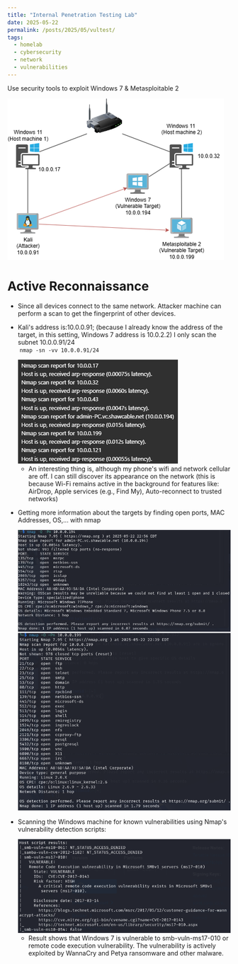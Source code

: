 ```yaml
---
title: "Internal Penetration Testing Lab"
date: 2025-05-22
permalink: /posts/2025/05/vultest/
tags:
  - homelab
  - cybersecurity
  - network
  - vulnerabilities
---
```


Use security tools to exploit Windows 7 & Metasploitable 2

<img src='/images/netsett.png'>

# Active Reconnaissance

- Since all devices connect to the same network. Attacker machine can perform a scan to get the fingerprint of other devices.

- Kali's address is:10.0.0.91; (because I already know the address of the target, in this setting, Windows 7 address is 10.0.2.2) I only scan the subnet 10.0.0.91/24 <br>
  &nbsp;`nmap -sn -vv 10.0.0.91/24`

    <img src='/images/nmapresult1.png'>

  - An interesting thing is, although my phone's wifi and network cellular are off. I can still discover its appearance on the network (this is because Wi-Fi remains active in the background for features like: AirDrop, Apple services (e.g., Find My), Auto-reconnect to trusted networks)

- Getting more information about the targets by finding open ports, MAC Addresses, OS,... with nmap

    <img src='/images/scan1.png'>

    <img src='/images/scan2.png'>

- Scanning the Windows machine for known vulnerabilities using Nmap's vulnerability detection scripts:

    <img src='/images/nmapscript1.png'>

  - Result shows that Windows 7 is vulnerable to smb-vuln-ms17-010 or remote code execution vulnerability.
    The vulnerability is actively exploited by WannaCry and Petya ransomware and other malware.
